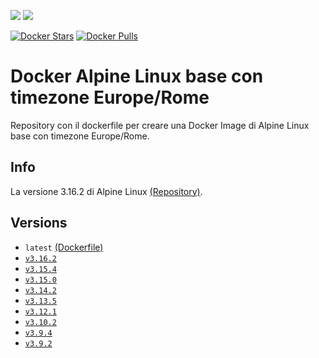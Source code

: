 [![](https://images.microbadger.com/badges/image/scolagreco/alpine-base.svg)](https://microbadger.com/images/scolagreco/alpine-base)
[![](https://images.microbadger.com/badges/commit/scolagreco/alpine-base.svg)](https://microbadger.com/images/scolagreco/alpine-base)

[![Docker Stars](https://img.shields.io/docker/stars/scolagreco/alpine-base.svg)](https://hub.docker.com/r/scolagreco/alpine-base/)
[![Docker Pulls](https://img.shields.io/docker/pulls/scolagreco/alpine-base.svg)](https://hub.docker.com/r/scolagreco/alpine-base/)

# Docker Alpine Linux base con timezone Europe/Rome

Repository con il dockerfile per creare una Docker Image di Alpine Linux base con timezone Europe/Rome.

## Info

La versione 3.16.2 di Alpine Linux [(Repository)](https://github.com/scolagreco/docker-alpine/tree/v3.16.2).

## Versions

- `latest` [(Dockerfile)](https://github.com/scolagreco/alpine-base/blob/master/Dockerfile)
- [`v3.16.2`](https://github.com/scolagreco/alpine-base/releases/tag/v3.16.2)
- [`v3.15.4`](https://github.com/scolagreco/alpine-base/releases/tag/v3.15.4)
- [`v3.15.0`](https://github.com/scolagreco/alpine-base/releases/tag/v3.15.0)
- [`v3.14.2`](https://github.com/scolagreco/alpine-base/releases/tag/v3.14.2)
- [`v3.13.5`](https://github.com/scolagreco/alpine-base/releases/tag/v3.13.5)
- [`v3.12.1`](https://github.com/scolagreco/alpine-base/releases/tag/v3.12.1)
- [`v3.10.2`](https://github.com/scolagreco/alpine-base/releases/tag/v3.10.2)
- [`v3.9.4`](https://github.com/scolagreco/alpine-base/releases/tag/v3.9.4)
- [`v3.9.2`](https://github.com/scolagreco/alpine-base/releases/tag/v3.9.2)
